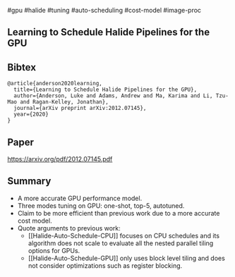 #gpu #halide #tuning #auto-scheduling #cost-model #image-proc 

## Learning to Schedule Halide Pipelines for the GPU

## Bibtex
```
@article{anderson2020learning,
  title={Learning to Schedule Halide Pipelines for the GPU},
  author={Anderson, Luke and Adams, Andrew and Ma, Karima and Li, Tzu-Mao and Ragan-Kelley, Jonathan},
  journal={arXiv preprint arXiv:2012.07145},
  year={2020}
}
```

## Paper
https://arxiv.org/pdf/2012.07145.pdf

## Summary
- A more accurate GPU performance model.
- Three modes tuning on GPU: one-shot, top-5, autotuned.
- Claim to be more efficient than previous work due to a more accurate cost model.
- Quote arguments to previous work:
  - [[Halide-Auto-Schedule-CPU]] focuses on CPU schedules and its algorithm does not scale to evaluate all the nested parallel tiling options for GPUs.
  - [[Halide-Auto-Schedule-GPU]] only uses block level tiling and does not consider optimizations such as register blocking.
